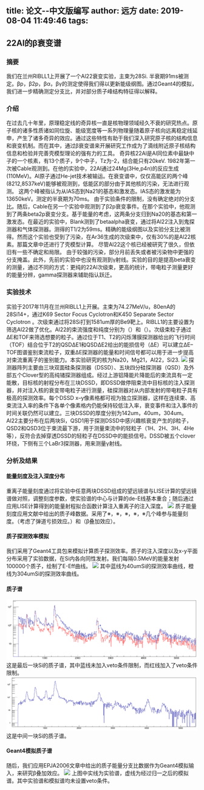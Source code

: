 title: 论文--中文版编写
author: 远方
date: 2019-08-04 11:49:46
tags:
---
## 22Al的β衰变谱
### 摘要
我们在兰州RIBLL1上开展了一个Al22衰变实验，主束为28Si. 半衰期91ms被测定。βp，β2p，βα，βγ的测定使得我们得以更新能级纲图。通过Geant4的模拟，我们进一步精确测定分支比，并对部分质子峰结构特征得以解释。
### 介绍

在过去几十年里，原理稳定线的奇异核一直是核物理领域经久不衰的研究热点。原子核的诸多性质诸如同位旋、能级宽度等一系列物理量随着原子核向远离稳定线延申，产生了诸多奇异的效应。通过这些特性有助于我们深入研究原子核的结构信息和衰变机制。而在其中，通过β衰变谱来开展研究工作成为了滴线附近原子核结构信息和检验并完善壳模型理论的强有力的工具。
奇异核22Al是Al同位素中最缺中子的一个核素，有13个质子，9个中子，Tz为-2，结合能只有20keV. 1982年第一次被Cable观测到。在他的实验中，22Al通过24Mg(3He,p4n)的反应生成(110MeV)。Al原子通过He-jet技术被输运。在衰变谱中，仅仅高能区的两个峰(8212,8537keV)能够被观测到，低能区的部分由于其他核的污染，无法进行观测。 这两个峰被指认为从IAS态到Na21的基态和激发态。IAS态的激发能为13650keV。测定的半衰期为70ms。 由于实验条件的限制，没有确定绝对的分支比。随后，Cable在另一个实验中观测到了β2p衰变事件。在那个实验中，他观测到了两条beta2p衰变分支。基于能量的考虑，这两条分支归到Na20的基态和第一激发态。在最近的实验中，Blank测到了betaalpha衰变，通过将Al22注入到鬼探测器和气体探测器。测得的T1/2为59ms。精确的能级纲图以及实验分支比被测得。然而这个实验也受到了污染，在Ar36生成的次级束中，仅有30%的是Al22核素。那篇文章中还进行了壳模型计算。 
尽管Al22这个核已经被研究了很久，但依旧有一些不确定和局限。 由于较强的污染，部分月前丢失或者被污染物中更强的分支掩盖。此外，先前的实验中也没有观测到γ射线。实验的目的是提高beta衰变的测量，通过不同的方式：更纯的22Al次级束，更高的统计，带电粒子测量更好的能量分辨，gamma探测器来辅助指认跃迁。
### 实验技术
实验于2017年11月在兰州RIBLL1上开展。主束为74.27MeV/u，80enA的28Si14+，通过K69 Sector Focus Cyclotron和K450 Separate Sector Cyclotron 。次级束通过将28Si打到1581um厚的Be9靶上。RIBLL1的主要设置为筛选Al22做了优化。Al22的束流强度和纯度分别为（）和（）。次级束粒子通过ΔE和TOF来筛选想要的粒子。通过位于T1、T2的闪烁薄膜探测器给出的飞行时间（TOF）结合位于T2的QSDΔE1和QSDΔE2给出的能损信号（ΔE）可以建立ΔE–TOF图谱鉴别束流粒子，双重ΔE探测器的能量和时间信号都可以用于进一步提高对束流重离子的鉴别能力。本实验研究的核为Na20，Mg21，Al22，Si23.
![](https://i.loli.net/2019/08/04/FOLX5uAalzvMxPw.png)
探测器阵列主要由三块双面硅条探测器（DSSD）、五块四分硅探测器（QSD）及外部五个Clover型的高纯锗探测器组成。经过上游铝降能片降能后的束流具有一定能散，目标核的射程分布在三块DSSD，即DSSD做停阻束流中目标核的注入探测器，并对注入核的衰变带电粒子进行测量，硅探测器对从内部发射的带电粒子具有极高的探测效率。每个DSSD x–y像素格都可视为独立探测器，这样在连续束、高束流注入率的条件下各单个像素格内仍能保持较低注入率，衰变事件和注入事件的时间关联仍然可以建立。三块DSSD的厚度分别为142um，40um，304um。Al22主要分布在后两块Si，QSD1用于探测DSSD中感兴趣核衰变产生的β粒子，QSD2和QSD3位于束流最下游，用于测量束流中的轻粒子（1H、2H、3H、4He等），反符合去掉穿透DSSD的轻粒子在DSSD中的能损信号。DSSD被五个clover环绕，下侧有三个LaBr3探测器，用来测量γ射线。
### 分析及结果
#### 能量刻度及注入深度分布
重离子能量刻度通过将实验中任意两块DSSD组成的望远镜谱与LISE计算的望远镜谱做对照，调整刻度参数，使实验谱的中心与计算的de-E线基本重合；随后通过应用LISE计算得到的能量射程拟合函数计算注入重离子的注入深度。
![](https://i.loli.net/2019/08/04/BeTNhFSp6qtcxYv.png)
质子能量刻度应用文献中给出的质子峰数据。采用了※，※，※，※，※几个峰参与能量刻度。（考虑了弹道亏损效应。）和（β叠加效应）。
#### 质子探测效率模拟
我们采用了Geant4工具包来模拟计算质子探测效率。质子的注入深度以及x-y平面分布采用了实验数据，在Si内各向同性发射。我们每隔0.5MeV的能量发射100000个质子，绘制了E-Eff曲线。
![](https://i.loli.net/2019/08/07/HloGSqhK7sBWP6a.png)
其中蓝线为40umSi的探测效率曲线，橙线为304umSi的探测效率曲线。
#### 质子谱
![](https://raw.githubusercontent.com/mission-young/Pic/master//img/20190901152447.png)
这是最后一块Si的质子谱，其中蓝线未加入veto条件限制，而红线加入了veto条件限制。
![](https://raw.githubusercontent.com/mission-young/Pic/master//img/20190901153304.png)
这是中间一块Si的质子谱。
#### Geant4模拟质子谱
随后，我们应用EPJA2006文章中给出的质子能量分支比数据作为Geant4模拟输入，来研究β叠加效应。
![](https://i.loli.net/2019/08/05/WMw75niR9zBVlpH.png)
上图中实线为实验谱，虚线为经过归一之后的模拟谱。其中实验谱和模拟谱均未设置veto条件。